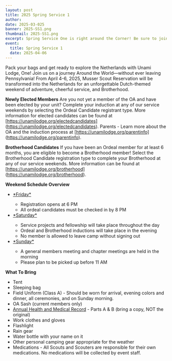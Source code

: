 ```yaml
---
layout: post
title: 2025 Spring Service 1
author:
date: 2025-03-025
banner: 2025-SS1.png 
thumbnail: 2025-SS1.png 
excerpt: Spring Service One is right around the Corner! Be sure to join us for...
event:
  title: Spring Service 1
  date: 2025-04-06
---
```


Pack your bags and get ready to explore the Netherlands with Unami Lodge, One!
Join us on a journey Around the World—without ever leaving Pennsylvania! From April 4-6, 2025, Musser Scout Reservation will be transformed into the Netherlands for an unforgettable Dutch-themed weekend of adventure, cheerful service, and Brotherhood.


**Newly Elected Members**
Are you not yet a member of the OA and have been elected by your unit? Complete your induction at any of our service weekends by selecting the Ordeal Candidate registrant type. More information for elected candidates can be found at [https://unamilodge.org/electedcandidates] (https://unamilodge.org/electedcandidates).
Parents - Learn more about the OA and the induction process at [https://unamilodge.org/parentinfo] (https://unamilodge.org/parentinfo).
 
**Brotherhood Candidates**
If you have been an Ordeal member for at least 6 months, you are eligible to become a Brotherhood member! Select the Brotherhood Candidate registration type to complete your Brotherhood at any of our service weekends. More information can be found at [https://unamilodge.org/brotherhood] (https://unamilodge.org/brotherhood).
 
**Weekend Schedule Overview**
<ul>
  <li><u>*Friday*</u></li>
  <ul>
    <li>Registration opens at 6 PM</li>
    <li>All ordeal candidates must be checked in by 8 PM</li>
  </ul>

  <li><u>*Saturday*</u></li>
  <ul>
    <li>Service projects and fellowship will take place throughout the day</li>
    <li>Ordeal and Brotherhood inductions will take place in the evening</li>
    <li>No member is allowed to leave camp without signing out</li>
  </ul>

  <li><u>*Sunday*</u></li>
  <ul>
    <li>A general members meeting and chapter meetings are held in the morning</li>
    <li>Please plan to be picked up before 11 AM</li>
  </ul>
</ul>

**What To Bring**
<ul>
  <li>Tent</li>
  <li>Sleeping bag</li>
  <li>Field Uniform (Class A) - Should be worn for arrival, evening colors and dinner, all ceremonies, and on Sunday morning.</li>
  <li>OA Sash (current members only)</li>
  <li><a href="https://filestore.scouting.org/filestore/HealthSafety/pdf/680-001_AB.pdf">Annual Health and Medical Record</a> - Parts A & B (bring a copy, NOT the original)</li>
  <li>Work clothes and gloves</li>
  <li>Flashlight</li>
  <li>Rain gear</li>
  <li>Water bottle with your name on it</li>
  <li>Other personal camping gear appropriate for the weather</li>
  <li>Medications - All Scouts and Scouters are responsible for their own medications. No medications will be collected by event staff.</li>
</ul>

